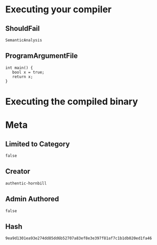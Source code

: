 # Executing your compiler

## ShouldFail

```
SemanticAnalysis
```

## ProgramArgumentFile

```
int main() {
   bool x = true;
   return x;
}
```

# Executing the compiled binary

# Meta

## Limited to Category

```
false
```

## Creator

```
authentic-hornbill
```

## Admin Authored

```
false
```

## Hash

```
9ea9d1301ea93e274dd85dd6b52707a83ef8e3e397f81af7c1b1db020ed1fa46
```
